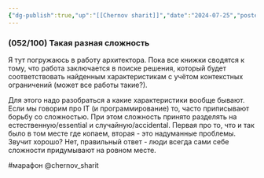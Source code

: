 ```yaml
---
{"dg-publish":true,"up":"[[Chernov sharit]]","date":"2024-07-25","posted":"https://t.me/chernov_sharit/590","modified_at":"2024-09-10T22:55:56+03:00","published_at":"2024-07-25T19:05:00+03:00","dg-path":"/chernov_sharit/2024-07-25 такая разная сложность.md","permalink":"/chernov-sharit/2024-07-25-takaya-raznaya-slozhnost/","dgPassFrontmatter":true}
---
```



### (052/100) Такая разная сложность

Я тут погружаюсь в работу архитектора. Пока все книжки сводятся к тому, что работа заключается в поиске решения, который будет соответствовать найденным характеристикам с учётом контекстных ограничений (может все работы такие?).

Для этого надо разобраться а какие характеристики вообще бывают. Если мы говорим про IT (и программирование) то, часто приписывают борьбу со сложностью. При этом сложность принято разделять на естественную/essential и случайную/accidental. Первая про то, что и так было в том месте где копаем, вторая - это надуманные проблемы.  
Звучит хорошо? Нет, правильный ответ - люди всегда сами себе сложности придумывают на ровном месте.

#марафон  @chernov_sharit
